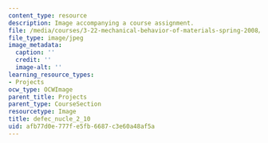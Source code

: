 ```yaml
---
content_type: resource
description: Image accompanying a course assignment.
file: /media/courses/3-22-mechanical-behavior-of-materials-spring-2008/afb77d0e777fe5fb6687c3e60a48af5a_defec_nucle_2_10.jpg
file_type: image/jpeg
image_metadata:
  caption: ''
  credit: ''
  image-alt: ''
learning_resource_types:
- Projects
ocw_type: OCWImage
parent_title: Projects
parent_type: CourseSection
resourcetype: Image
title: defec_nucle_2_10
uid: afb77d0e-777f-e5fb-6687-c3e60a48af5a
---
```

